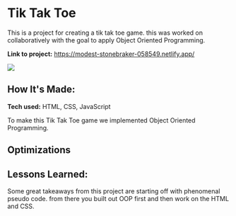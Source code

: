 # Tik Tak Toe
This is a project for creating a tik tak toe game. this was worked on collaboratively with the goal to apply Object Oriented Programming.

**Link to project:** https://modest-stonebraker-058549.netlify.app/

<img src="img/live_screenshot">

## How It's Made:

**Tech used:** HTML, CSS, JavaScript

To make this Tik Tak Toe game we implemented Object Oriented Programming.

## Optimizations


## Lessons Learned:

Some great takeaways from this project are starting off with phenomenal pseudo code. from there you built out OOP first and then work on the HTML and CSS.


